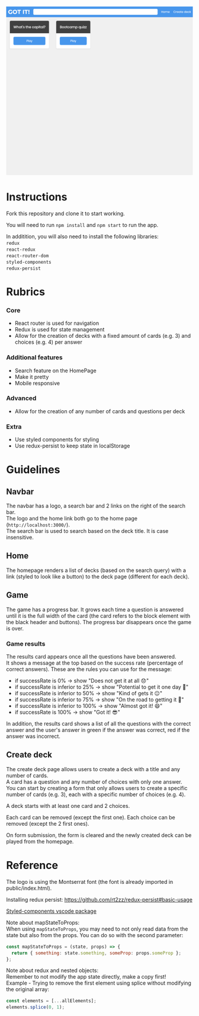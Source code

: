 ![preview](screenshots/initial.png)

# Instructions

Fork this repository and clone it to start working.

You will need to run `npm install` and `npm start` to run the app.

In additition, you will also need to install the following libraries:  
`redux`  
`react-redux`  
`react-router-dom`  
`styled-components`  
`redux-persist`

# Rubrics

### Core

- React router is used for navigation
- Redux is used for state management
- Allow for the creation of decks with a fixed amount of cards (e.g. 3) and choices (e.g. 4) per answer

### Additional features

- Search feature on the HomePage
- Make it pretty
- Mobile responsive

### Advanced

- Allow for the creation of any number of cards and questions per deck

### Extra

- Use styled components for styling
- Use redux-persist to keep state in localStorage

# Guidelines

## Navbar

The navbar has a logo, a search bar and 2 links on the right of the search bar.  
The logo and the home link both go to the home page (`http://localhost:3000/`).  
The search bar is used to search based on the deck title. It is case insensitive.

## Home

The homepage renders a list of decks (based on the search query) with a link (styled to look like a button) to the deck page (different for each deck).

## Game

The game has a progress bar. It grows each time a question is answered until it is the full width of the card (the card refers to the block element with the black header and buttons).
The progress bar disappears once the game is over.

### Game results

The results card appears once all the questions have been answered.  
It shows a message at the top based on the success rate (percentage of correct answers).
These are the rules you can use for the message:

- if successRate is 0% -> show "Does not get it at all 😞"
- if successRate is inferior to 25% -> show "Potential to get it one day 🤔"
- if successRate is inferior to 50% -> show "Kind of gets it 😐"
- if successRate is inferior to 75% -> show "On the road to getting it 🙂"
- if successRate is inferior to 100% -> show "Almost got it! 😄"
- if successRate is 100% -> show "Got it! 😎"

In addition, the results card shows a list of all the questions with the correct answer and the user's answer in <span style="green">green</span> if the answer was correct, <span style="green">red</span> if the answer was incorrect.

## Create deck

The create deck page allows users to create a deck with a title and any number of cards.  
A card has a question and any number of choices with only one answer.  
You can start by creating a form that only allows users to create a specific number of cards (e.g. 3), each with a specific number of choices (e.g. 4).

A deck starts with at least one card and 2 choices.

Each card can be removed (except the first one). Each choice can be removed (except the 2 first ones).

On form submission, the form is cleared and the newly created deck can be played from the homepage.

# Reference

The logo is using the Montserrat font (the font is already imported in public/index.html).

Installing redux persist: https://github.com/rt2zz/redux-persist#basic-usage

[Styled-components vscode package](https://marketplace.visualstudio.com/items?itemName=jpoissonnier.vscode-styled-components)

Note about mapStateToProps:  
When using `mapStateToProps`, you may need to not only read data from the state but also from the props. You can do so with the second parameter:

```js
const mapStateToProps = (state, props) => {
  return { something: state.something, someProp: props.someProp };
};
```

Note about redux and nested objects:  
Remember to not modify the app state directly, make a copy first!  
Example - Trying to remove the first element using splice without modifying the original array:

```js
const elements = [...allElements];
elements.splice(0, 1);
```
